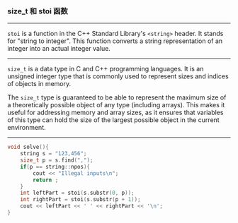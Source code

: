 ### size_t 和 stoi 函数

---

`stoi` is a function in the C++ Standard Library's `<string>` header. It stands for "string to integer". This function converts a string representation of an integer into an actual integer value. 

---

`size_t` is a data type in C and C++ programming languages. It is an unsigned integer type that is commonly used to represent sizes and indices of objects in memory.

The `size_t` type is guaranteed to be able to represent the maximum size of a theoretically possible object of any type (including arrays). This makes it useful for addressing memory and array sizes, as it ensures that variables of this type can hold the size of the largest possible object in the current environment.

---

```cpp
void solve(){
	string s = "123,456";
	size_t p = s.find(",");
	if(p == string::npos){
		cout << "Illegal inputs\n";
		return ; 
	}
	int leftPart = stoi(s.substr(0, p));
	int rightPart = stoi(s.substr(p + 1));
	cout << leftPart << ' ' << rightPart << '\n';
}
```

